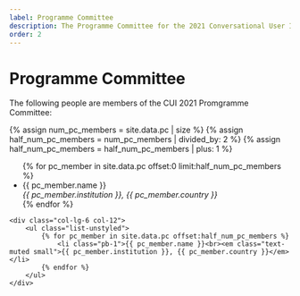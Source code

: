 ```yaml
---
label: Programme Committee
description: The Programme Committee for the 2021 Conversational User Interfaces conference.
order: 2
---
```


# Programme Committee

The following people are members of the CUI 2021 Promgramme Committee:

{% assign num_pc_members = site.data.pc | size %}
{% assign half_num_pc_members = num_pc_members | divided_by: 2 %}
{% assign half_num_pc_members = half_num_pc_members | plus: 1 %}

<div class="row">
	<div class="col-lg-6 col-12">
		<ul class="list-unstyled">
            {% for pc_member in site.data.pc offset:0 limit:half_num_pc_members %}
                <li class="pb-1">{{ pc_member.name }}<br><em class="text-muted small">{{ pc_member.institution }}, {{ pc_member.country }}</em></li>
            {% endfor %}
		</ul>
	</div>

	<div class="col-lg-6 col-12">
		<ul class="list-unstyled">
            {% for pc_member in site.data.pc offset:half_num_pc_members %}
                <li class="pb-1">{{ pc_member.name }}<br><em class="text-muted small">{{ pc_member.institution }}, {{ pc_member.country }}</em></li>
            {% endfor %}
		</ul>
	</div>
</div>